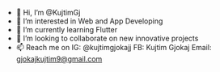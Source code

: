 - 👋 Hi, I’m @KujtimGj
- 👀 I’m interested in Web and App Developing
- 🌱 I’m currently learning Flutter
- 💞️ I’m looking to collaborate on new innovative projects
- 📫 Reach me on 
  IG: @kujtimgjokajj
  FB: Kujtim Gjokaj
  Email: gjokajkujtim9@gmail.com
